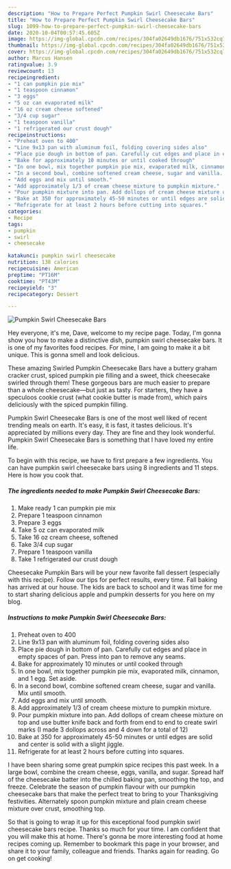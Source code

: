 ```yaml
---
description: "How to Prepare Perfect Pumpkin Swirl Cheesecake Bars"
title: "How to Prepare Perfect Pumpkin Swirl Cheesecake Bars"
slug: 1099-how-to-prepare-perfect-pumpkin-swirl-cheesecake-bars
date: 2020-10-04T00:57:45.605Z
image: https://img-global.cpcdn.com/recipes/304fa02649db1676/751x532cq70/pumpkin-swirl-cheesecake-bars-recipe-main-photo.jpg
thumbnail: https://img-global.cpcdn.com/recipes/304fa02649db1676/751x532cq70/pumpkin-swirl-cheesecake-bars-recipe-main-photo.jpg
cover: https://img-global.cpcdn.com/recipes/304fa02649db1676/751x532cq70/pumpkin-swirl-cheesecake-bars-recipe-main-photo.jpg
author: Marcus Hansen
ratingvalue: 3.9
reviewcount: 13
recipeingredient:
- "1 can pumpkin pie mix"
- "1 teaspoon cinnamon"
- "3 eggs"
- "5 oz can evaporated milk"
- "16 oz cream cheese softened"
- "3/4 cup sugar"
- "1 teaspoon vanilla"
- "1 refrigerated our crust dough"
recipeinstructions:
- "Preheat oven to 400"
- "Line 9x13 pan with aluminum foil, folding covering sides also"
- "Place pie dough in bottom of pan. Carefully cut edges and place in empty spaces of pan. Press into pan to remove any seams."
- "Bake for approximately 10 minutes or until cooked through"
- "In one bowl, mix together pumpkin pie mix, evaporated milk, cinnamon, and 1 egg. Set aside."
- "In a second bowl, combine softened cream cheese, sugar and vanilla. Mix until smooth."
- "Add eggs and mix until smooth."
- "Add approximately 1/3 of cream cheese mixture to pumpkin mixture."
- "Pour pumpkin mixture into pan. Add dollops of cream cheese mixture on top and use butter knife back and forth from end to end to create swirl marks (I made 3 dollops across and 4 down for a total of 12)"
- "Bake at 350 for approximately 45-50 minutes or until edges are solid and center is solid with a slight jiggle."
- "Refrigerate for at least 2 hours before cutting into squares."
categories:
- Recipe
tags:
- pumpkin
- swirl
- cheesecake

katakunci: pumpkin swirl cheesecake 
nutrition: 138 calories
recipecuisine: American
preptime: "PT16M"
cooktime: "PT43M"
recipeyield: "3"
recipecategory: Dessert

---
```



![Pumpkin Swirl Cheesecake Bars](https://img-global.cpcdn.com/recipes/304fa02649db1676/751x532cq70/pumpkin-swirl-cheesecake-bars-recipe-main-photo.jpg)

Hey everyone, it's me, Dave, welcome to my recipe page. Today, I'm gonna show you how to make a distinctive dish, pumpkin swirl cheesecake bars. It is one of my favorites food recipes. For mine, I am going to make it a bit unique. This is gonna smell and look delicious.

These amazing Swirled Pumpkin Cheesecake Bars have a buttery graham cracker crust, spiced pumpkin pie filling and a sweet, thick cheesecake swirled through them! These gorgeous bars are much easier to prepare than a whole cheesecake—but just as tasty. For starters, they have a speculoos cookie crust (what cookie butter is made from), which pairs deliciously with the spiced pumpkin filling.

Pumpkin Swirl Cheesecake Bars is one of the most well liked of recent trending meals on earth. It's easy, it is fast, it tastes delicious. It's appreciated by millions every day. They are fine and they look wonderful. Pumpkin Swirl Cheesecake Bars is something that I have loved my entire life.


To begin with this recipe, we have to first prepare a few ingredients. You can have pumpkin swirl cheesecake bars using 8 ingredients and 11 steps. Here is how you cook that.

<!--inarticleads1-->

##### The ingredients needed to make Pumpkin Swirl Cheesecake Bars:

1. Make ready 1 can pumpkin pie mix
1. Prepare 1 teaspoon cinnamon
1. Prepare 3 eggs
1. Take 5 oz can evaporated milk
1. Take 16 oz cream cheese, softened
1. Take 3/4 cup sugar
1. Prepare 1 teaspoon vanilla
1. Take 1 refrigerated our crust dough


Cheesecake Pumpkin Bars will be your new favorite fall dessert (especially with this recipe). Follow our tips for perfect results, every time. Fall baking has arrived at our house. The kids are back to school and it was time for me to start sharing delicious apple and pumpkin desserts for you here on my blog. 

<!--inarticleads2-->

##### Instructions to make Pumpkin Swirl Cheesecake Bars:

1. Preheat oven to 400
1. Line 9x13 pan with aluminum foil, folding covering sides also
1. Place pie dough in bottom of pan. Carefully cut edges and place in empty spaces of pan. Press into pan to remove any seams.
1. Bake for approximately 10 minutes or until cooked through
1. In one bowl, mix together pumpkin pie mix, evaporated milk, cinnamon, and 1 egg. Set aside.
1. In a second bowl, combine softened cream cheese, sugar and vanilla. Mix until smooth.
1. Add eggs and mix until smooth.
1. Add approximately 1/3 of cream cheese mixture to pumpkin mixture.
1. Pour pumpkin mixture into pan. Add dollops of cream cheese mixture on top and use butter knife back and forth from end to end to create swirl marks (I made 3 dollops across and 4 down for a total of 12)
1. Bake at 350 for approximately 45-50 minutes or until edges are solid and center is solid with a slight jiggle.
1. Refrigerate for at least 2 hours before cutting into squares.


I have been sharing some great pumpkin spice recipes this past week. In a large bowl, combine the cream cheese, eggs, vanilla, and sugar. Spread half of the cheesecake batter into the chilled baking pan, smoothing the top, and freeze. Celebrate the season of pumpkin flavour with our pumpkin cheesecake bars that make the perfect treat to bring to your Thanksgiving festivities. Alternately spoon pumpkin mixture and plain cream cheese mixture over crust, smoothing top. 

So that is going to wrap it up for this exceptional food pumpkin swirl cheesecake bars recipe. Thanks so much for your time. I am confident that you will make this at home. There's gonna be more interesting food at home recipes coming up. Remember to bookmark this page in your browser, and share it to your family, colleague and friends. Thanks again for reading. Go on get cooking!

